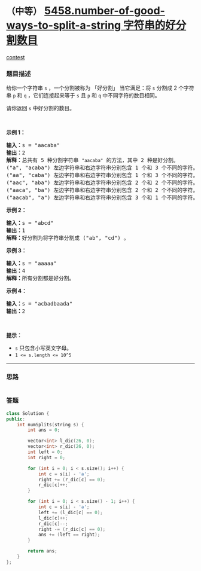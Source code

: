 # `（中等）` [5458.number-of-good-ways-to-split-a-string 字符串的好分割数目](https://leetcode-cn.com/problems/number-of-good-ways-to-split-a-string/)

[contest](https://leetcode-cn.com/contest/biweekly-contest-31/problems/number-of-good-ways-to-split-a-string/)

### 题目描述
<p>给你一个字符串&nbsp;<code>s</code>&nbsp;，一个分割被称为 「好分割」&nbsp;当它满足：将&nbsp;<code>s</code>&nbsp;分割成 2 个字符串&nbsp;<code>p</code> 和&nbsp;<code>q</code>&nbsp;，它们连接起来等于&nbsp;<code>s</code>&nbsp;且 <code>p</code>&nbsp;和 <code>q</code>&nbsp;中不同字符的数目相同。</p>

<p>请你返回 <code>s</code>&nbsp;中好分割的数目。</p>

<p>&nbsp;</p>

<p><strong>示例 1：</strong></p>

<pre><strong>输入：</strong>s = "aacaba"
<strong>输出：</strong>2
<strong>解释：</strong>总共有 5 种分割字符串 <code>"aacaba"</code> 的方法，其中 2 种是好分割。
("a", "acaba") 左边字符串和右边字符串分别包含 1 个和 3 个不同的字符。
("aa", "caba") 左边字符串和右边字符串分别包含 1 个和 3 个不同的字符。
("aac", "aba") 左边字符串和右边字符串分别包含 2 个和 2 个不同的字符。这是一个好分割。
("aaca", "ba") 左边字符串和右边字符串分别包含 2 个和 2 个不同的字符。这是一个好分割。
("aacab", "a") 左边字符串和右边字符串分别包含 3 个和 1 个不同的字符。
</pre>

<p><strong>示例 2：</strong></p>

<pre><strong>输入：</strong>s = "abcd"
<strong>输出：</strong>1
<strong>解释：</strong>好分割为将字符串分割成 ("ab", "cd") 。
</pre>

<p><strong>示例 3：</strong></p>

<pre><strong>输入：</strong>s = "aaaaa"
<strong>输出：</strong>4
<strong>解释：</strong>所有分割都是好分割。</pre>

<p><strong>示例 4：</strong></p>

<pre><strong>输入：</strong>s = "acbadbaada"
<strong>输出：</strong>2
</pre>

<p>&nbsp;</p>

<p><strong>提示：</strong></p>

<ul>
	<li><code>s</code>&nbsp;只包含小写英文字母。</li>
	<li><code>1 &lt;= s.length &lt;= 10^5</code></li>
</ul>


---
### 思路
```
```



### 答题
``` C++
class Solution {
public:
    int numSplits(string s) {
        int ans = 0;

		vector<int> l_dic(26, 0);
		vector<int> r_dic(26, 0);
		int left = 0;
		int right = 0;

		for (int i = 0; i < s.size(); i++) {
            int c = s[i] - 'a';
			right += (r_dic[c] == 0);
			r_dic[c]++;
		}

		for (int i = 0; i < s.size() - 1; i++) {
			int c = s[i] - 'a';
			left += (l_dic[c] == 0);
			l_dic[c]++;
			r_dic[c]--;
			right -= (r_dic[c] == 0);
			ans += (left == right);
		}

		return ans;
    }
};
```




